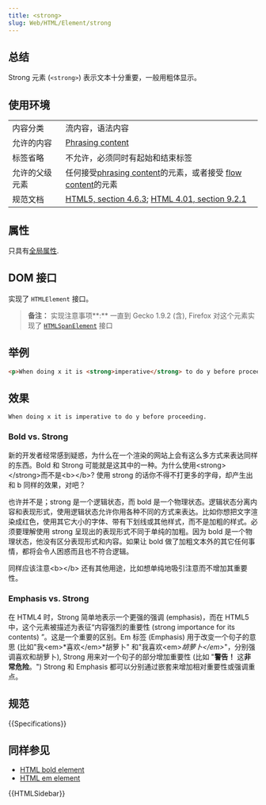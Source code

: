 ```yaml
---
title: <strong>
slug: Web/HTML/Element/strong
---
```


## 总结

Strong 元素 (`<strong>`) 表示文本十分重要，一般用粗体显示。

## 使用环境

<table class="standard-table">
 <tbody>
  <tr>
   <td>内容分类</td>
   <td>流内容，语法内容</td>
  </tr>
  <tr>
   <td>允许的内容</td>
   <td><a href="/zh-CN/docs/HTML/Content_categories#Phrasing_content">Phrasing content</a></td>
  </tr>
  <tr>
   <td>标签省略</td>
   <td>不允许，必须同时有起始和结束标签</td>
  </tr>
  <tr>
   <td>允许的父级元素</td>
   <td>任何接受<a href="/zh-CN/docs/HTML/Content_categories#Phrasing_content">phrasing content</a>的元素，或者接受 <a href="/zh-CN/docs/HTML/Content_categories#Flow_content">flow content</a>的元素</td>
  </tr>
  <tr>
   <td>规范文档</td>
   <td><a href="http://www.w3.org/TR/html5/text-level-semantics.html#the-strong-element">HTML5, section 4.6.3</a>; <a href="http://www.w3.org/TR/html401/struct/text.html#edef-STRONG">HTML 4.01, section 9.2.1</a></td>
  </tr>
 </tbody>
</table>

## 属性

只具有[全局属性](/zh-CN/docs/Web/HTML/Global_attributes).

## DOM 接口

实现了 `HTMLElement` 接口。

> **备注：** 实现注意事项**:** 一直到 Gecko 1.9.2 (含), Firefox 对这个元素实现了 [`HTMLSpanElement`](/zh-CN/docs/DOM/span) 接口

## 举例

```html
<p>When doing x it is <strong>imperative</strong> to do y before proceeding.</p>
```

## 效果

```plain
When doing x it is imperative to do y before proceeding.
```

### Bold vs. Strong

新的开发者经常感到疑惑，为什么在一个渲染的网站上会有这么多方式来表达同样的东西。Bold 和 Strong 可能就是这其中的一种。为什么使用\<strong>\</strong>而不是\<b>\</b>? 使用 strong 的话你不得不打更多的字母，却产生出和 b 同样的效果，对吧？

也许并不是；strong 是一个逻辑状态，而 bold 是一个物理状态。逻辑状态分离内容和表现形式，使用逻辑状态允许你用各种不同的方式来表达。比如你想把文字渲染成红色，使用其它大小的字体、带有下划线或其他样式，而不是加粗的样式。必须要理解使用 strong 呈现出的表现形式不同于单纯的加粗。因为 bold 是一个物理状态，他没有区分表现形式和内容。如果让 bold 做了加粗文本外的其它任何事情，都将会令人困惑而且也不符合逻辑。

同样应该注意\<b>\</b> 还有其他用途，比如想单纯地吸引注意而不增加其重要性。

### Emphasis vs. Strong

在 HTML4 时，Strong 简单地表示一个更强的强调 (emphasis)，而在 HTML5 中，这个元素被描述为表征“内容强烈的重要性 (strong importance for its contents) ”。这是一个重要的区别。Em 标签 (Emphasis) 用于改变一个句子的意思 (比如"我\<em>*喜欢\</em>*胡萝卜" 和"我喜欢\<em>_胡萝卜\</em>_"，分别强调喜欢和胡萝卜), Strong 用来对一个句子的部分增加重要性 (比如 "**警告！** 这**非常危险**。") Strong 和 Emphasis 都可以分别通过嵌套来增加相对重要性或强调重点。

## 规范

{{Specifications}}

## 同样参见

- [HTML bold element](/zh-CN/docs/Web/HTML/Element/b)
- [HTML em element](/zh-CN/docs/Web/HTML/Element/em)

{{HTMLSidebar}}
